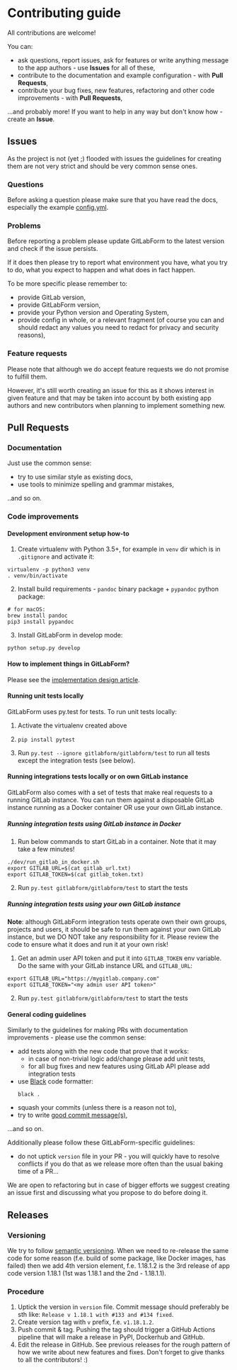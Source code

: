 # Contributing guide

All contributions are welcome!

You can:
* ask questions, report issues, ask for features or write anything message to the app authors - use **Issues** for all
of these,
* contribute to the documentation and example configuration - with **Pull Requests**, 
* contribute your bug fixes, new features, refactoring and other code improvements - with **Pull Requests**,

...and probably more! If you want to help in any way but don't know how - create an **Issue**.

## Issues

As the project is not (yet ;) flooded with issues the guidelines for creating them are not very strict
and should be very common sense ones.

### Questions

Before asking a question please make sure that you have read the docs, especially the example 
[config.yml](https://github.com/egnyte/gitlabform/blob/master/config.yml).  


### Problems

Before reporting a problem please update GitLabForm to the latest version and check if the issue persists.

If it does then please try to report what environment you have, what you try to do, what you expect to happen
and what does in fact happen.

To be more specific please remember to:
* provide GitLab version,
* provide GitLabForm version,
* provide your Python version and Operating System,
* provide config in whole, or a relevant fragment (of course you can and should redact any values you need
to redact for privacy and security reasons),

### Feature requests

Please note that although we do accept feature requests we do not promise to fulfill them.

However, it's still worth creating an issue for this as it shows interest in given feature and that may be taken
into account by both existing app authors and new contributors when planning to implement something new.

## Pull Requests

### Documentation

Just use the common sense:

* try to use similar style as existing docs,
* use tools to minimize spelling and grammar mistakes,

..and so on.

### Code improvements

#### Development environment setup how-to

1. Create virtualenv with Python 3.5+, for example in `venv` dir which is in `.gitignore` and activate it:
```
virtualenv -p python3 venv
. venv/bin/activate
```

2. Install build requirements - `pandoc` binary package + `pypandoc` python package:
```
# for macOS:
brew install pandoc  
pip3 install pypandoc
```

3. Install GitLabForm in develop mode:
```
python setup.py develop
```

#### How to implement things in GitLabForm?

Please see the [implementation design article](docs/IMPLEMENTATION_DESIGN.md).

#### Running unit tests locally

GitLabForm uses py.test for tests. To run unit tests locally:

1. Activate the virtualenv created above

2. `pip install pytest`

3. Run `py.test --ignore gitlabform/gitlabform/test` to run all tests except the integration tests (see below).

#### Running integrations tests locally or on own GitLab instance

GitLabForm also comes with a set of tests that make real requests to a running GitLab instance. You can run them
against a disposable GitLab instance running as a Docker container OR use your own GitLab instance.

##### Running integration tests using GitLab instance in Docker

1. Run below commands to start GitLab in a container. Note that it may take a few minutes!

```
./dev/run_gitlab_in_docker.sh
export GITLAB_URL=$(cat gitlab_url.txt)
export GITLAB_TOKEN=$(cat gitlab_token.txt)
```

2. Run `py.test gitlabform/gitlabform/test` to start the tests

##### Running integration tests using your own GitLab instance

**Note**: although GitLabForm integration tests operate own their own groups, projects and users, it should be safe
to run them against your own GitLab instance, but we DO NOT take any responsibility for it. Please review 
the code to ensure what it does and run it at your own risk!

1. Get an admin user API token and put it into `GITLAB_TOKEN` env variable. Do the same with your GitLab instance URL
and `GITLAB_URL`:
```
export GITLAB_URL="https://mygitlab.company.com"
export GITLAB_TOKEN="<my admin user API token>"
```

2. Run `py.test gitlabform/gitlabform/test` to start the tests

#### General coding guidelines

Similarly to the guidelines for making PRs with documentation improvements - please use the common sense:

* add tests along with the new code that prove that it works:
  * in case of non-trivial logic add/change please add unit tests,
  * for all bug fixes and new features using GitLab API please add integration tests
* use [Black](https://github.com/psf/black) code formatter:
  ```
  black .
  ```
* squash your commits (unless there is a reason not to),
* try to write [good commit message(s)](https://chris.beams.io/posts/git-commit/),
 
...and so on.

Additionally please follow these GitLabForm-specific guidelines:
* do not uptick `version` file in your PR - you will quickly have to resolve conflicts if you do that as we release more often than the usual baking time of a PR...

We are open to refactoring but in case of bigger efforts we suggest creating an issue first and discussing
what you propose to do before doing it.

## Releases

### Versioning

We try to follow [semantic versioning](https://semver.org/). When we need to re-release the same code for some reason
(f.e. build of some package, like Docker images, has failed) then we add 4th version element, f.e. 1.18.1.2 is the
3rd release of app code version 1.18.1 (1st was 1.18.1 and the 2nd - 1.18.1.1).

### Procedure

1. Uptick the version in `version` file. Commit message should preferably be sth like:
   `Release v 1.18.1 with #133 and #134 fixed`.
2. Create version tag with `v` prefix, f.e. `v1.18.1.2`.
3. Push commit & tag. Pushing the tag should trigger a GitHub Actions pipeline that will make a release in PyPI,
Dockerhub and GitHub.
4. Edit the release in GitHub. See previous releases for the rough pattern of how we write about new features
and fixes. Don't forget to give thanks to all the contributors! :)
